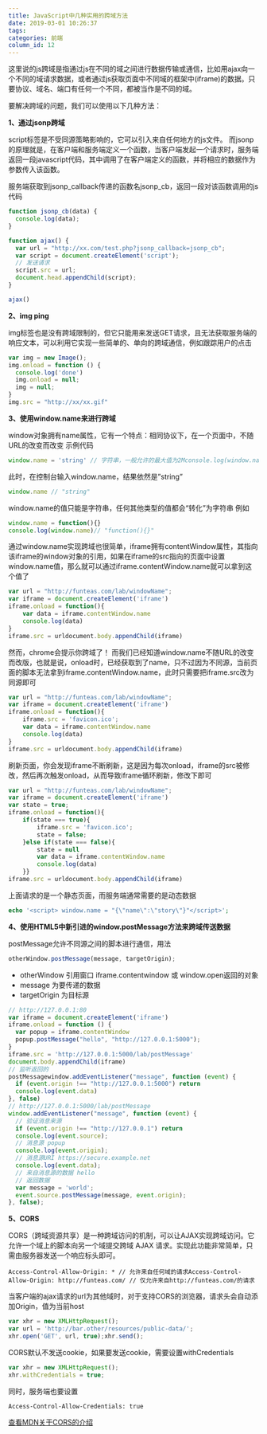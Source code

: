 ```yaml
---
title: JavaScript中几种实用的跨域方法
date: 2019-03-01 10:26:37
tags:
categories: 前端
column_id: 12
---
```


这里说的js跨域是指通过js在不同的域之间进行数据传输或通信，比如用ajax向一个不同的域请求数据，或者通过js获取页面中不同域的框架中(iframe)的数据。只要协议、域名、端口有任何一个不同，都被当作是不同的域。

要解决跨域的问题，我们可以使用以下几种方法：

**1、通过jsonp跨域**

script标签是不受同源策略影响的，它可以引入来自任何地方的js文件。 
而jsonp的原理就是，在客户端和服务端定义一个函数，当客户端发起一个请求时，服务端返回一段javascript代码，其中调用了在客户端定义的函数，并将相应的数据作为参数传入该函数。

服务端获取到jsonp_callback传递的函数名jsonp_cb，返回一段对该函数调用的js代码

```javascript
function jsonp_cb(data) {
  console.log(data);
}

function ajax() {
  var url = "http://xx.com/test.php?jsonp_callback=jsonp_cb";
  var script = document.createElement('script');
  // 发送请求
  script.src = url;
  document.head.appendChild(script);
}

ajax()
```

**2、img ping**

img标签也是没有跨域限制的，但它只能用来发送GET请求，且无法获取服务端的响应文本，可以利用它实现一些简单的、单向的跨域通信，例如跟踪用户的点击

```javascript
var img = new Image();
img.onload = function () {
  console.log('done')
  img.onload = null;
  img = null;
}
img.src = "http://xx/xx.gif"
```

**3、使用window.name来进行跨域**

window对象拥有name属性，它有一个特点：相同协议下，在一个页面中，不随URL的改变而改变 
示例代码

```javascript
window.name = 'string' // 字符串，一般允许的最大值为2Mconsole.log(window.name)location = 'http://funteas.com/'
```

此时，在控制台输入window.name，结果依然是”string”

```javascript
window.name // "string"
```

window.name的值只能是字符串，任何其他类型的值都会“转化”为字符串 
例如

```javascript
window.name = function(){}
console.log(window.name)// "function(){}"
```

通过window.name实现跨域也很简单，iframe拥有contentWindow属性，其指向该iframe的window对象的引用，如果在iframe的src指向的页面中设置window.name值，那么就可以通过iframe.contentWindow.name就可以拿到这个值了

```javascript
var url = "http://funteas.com/lab/windowName";
var iframe = document.createElement('iframe')
iframe.onload = function(){    
    var data = iframe.contentWindow.name
    console.log(data)
}
iframe.src = urldocument.body.appendChild(iframe)
```

然而，chrome会提示你跨域了！ 
而我们已经知道window.name不随URL的改变而改版，也就是说，onload时，已经获取到了name，只不过因为不同源，当前页面的脚本无法拿到iframe.contentWindow.name，此时只需要把iframe.src改为同源即可

```javascript
var url = "http://funteas.com/lab/windowName";
var iframe = document.createElement('iframe')
iframe.onload = function(){
    iframe.src = 'favicon.ico';
    var data = iframe.contentWindow.name
    console.log(data)
}
iframe.src = urldocument.body.appendChild(iframe)
```

刷新页面，你会发现iframe不断刷新，这是因为每次onload，iframe的src被修改，然后再次触发onload，从而导致iframe循环刷新，修改下即可

```javascript
var url = "http://funteas.com/lab/windowName";
var iframe = document.createElement('iframe')
var state = true;
iframe.onload = function(){
    if(state === true){
        iframe.src = 'favicon.ico';
        state = false;
    }else if(state === false){
        state = null
        var data = iframe.contentWindow.name
        console.log(data)
    }}
iframe.src = urldocument.body.appendChild(iframe)
```

上面请求的是一个静态页面，而服务端通常需要的是动态数据

```php
echo '<script> window.name = "{\"name\":\"story\"}"</script>';
```

**4、使用HTML5中新引进的window.postMessage方法来跨域传送数据**

postMessage允许不同源之间的脚本进行通信，用法

```javascript
otherWindow.postMessage(message, targetOrigin);
```

- otherWindow 引用窗口 iframe.contentwindow 或 window.open返回的对象
- message 为要传递的数据
- targetOrigin 为目标源

```javascript
// http://127.0.0.1:80
var iframe = document.createElement('iframe')
iframe.onload = function () {
  var popup = iframe.contentWindow
  popup.postMessage("hello", "http://127.0.0.1:5000");
}
iframe.src = 'http://127.0.0.1:5000/lab/postMessage'
document.body.appendChild(iframe)
// 监听返回的
postMessagewindow.addEventListener("message", function (event) {
  if (event.origin !== "http://127.0.0.1:5000") return
  console.log(event.data)
}, false)
// http://127.0.0.1:5000/lab/postMessage
window.addEventListener("message", function (event) {
  // 验证消息来源   
  if (event.origin !== "http://127.0.0.1") return
  console.log(event.source);
  // 消息源 popup    
  console.log(event.origin);
  // 消息源URI https://secure.example.net   
  console.log(event.data);
  // 来自消息源的数据 hello    
  // 返回数据    
  var message = 'world';
  event.source.postMessage(message, event.origin);
}, false);

```

**5、CORS**

CORS（跨域资源共享）是一种跨域访问的机制，可以让AJAX实现跨域访问。它允许一个域上的脚本向另一个域提交跨域 AJAX 请求。实现此功能非常简单，只需由服务器发送一个响应标头即可。

```
Access-Control-Allow-Origin: * // 允许来自任何域的请求Access-Control-Allow-Origin: http://funteas.com/ // 仅允许来自http://funteas.com/的请求
```

当客户端的ajax请求的url为其他域时，对于支持CORS的浏览器，请求头会自动添加Origin，值为当前host

```javascript
var xhr = new XMLHttpRequest();
var url = 'http://bar.other/resources/public-data/';
xhr.open('GET', url, true);xhr.send();
```

CORS默认不发送cookie，如果要发送cookie，需要设置withCredentials

```javascript
var xhr = new XMLHttpRequest();
xhr.withCredentials = true;
```

同时，服务端也要设置

```
Access-Control-Allow-Credentials: true
```

<a href="https://developer.mozilla.org/zh-CN/docs/Web/HTTP/Access_control_CORS" target="_blank">查看MDN关于CORS的介绍</a>

